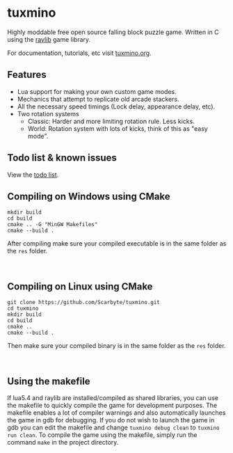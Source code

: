 # tuxmino
Highly moddable free open source falling block puzzle game. Written in C using the
[raylib](https://github.com/raysan5/raylib) game library.

For documentation, tutorials, etc visit [tuxmino.org](https://tuxmino.org).

## Features
- Lua support for making your own custom game modes.
- Mechanics that attempt to replicate old arcade stackers.
- All the necessary speed timings (Lock delay, appearance delay, etc).
- Two rotation systems
    - Classic: Harder and more limiting rotation rule. Less kicks.
    - World: Rotation system with lots of kicks, think of this as "easy mode".

## Todo list & known issues
View the [todo list](TODO.md).

## Compiling on Windows using CMake
```
mkdir build
cd build
cmake .. -G "MinGW Makefiles"
cmake --build .
```

After compiling make sure your compiled executable is in the same folder as the `res` folder.

<br>

## Compiling on Linux using CMake
```
git clone https://github.com/Scarbyte/tuxmino.git
cd tuxmino
mkdir build
cd build
cmake ..
cmake --build .
```

Then make sure your compiled binary is in the same folder as the `res` folder.

<br>

## Using the makefile
If lua5.4 and raylib are installed/compiled as shared libraries, you can use the makefile to quickly
compile the game for development purposes. The makefile enables a lot of compiler warnings and also
automatically launches the game in gdb for debugging. If you do not wish to launch the game in gdb
you can edit the makefile and change `tuxmino debug clean` to `tuxmino run clean`. To compile the
game using the makefile, simply run the command `make` in the project directory.
